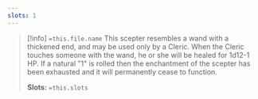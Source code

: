 ```yaml
---
slots: 1
---
```

> [!info]  `=this.file.name`
> This scepter resembles a wand with a thickened end, and may be used only by a Cleric. When the Cleric touches someone with the wand, he or she will be healed for 1d12-1 HP. If a natural "1" is rolled then the enchantment of the scepter has been exhausted and it will permanently cease to function.
> 
> **Slots:** `=this.slots`










